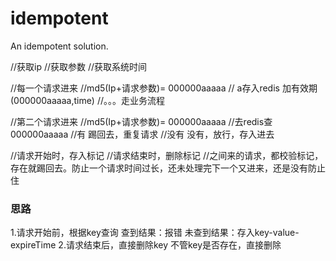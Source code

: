 # idempotent
An idempotent solution.

//获取ip
//获取参数
//获取系统时间

//每一个请求进来
//md5(Ip+请求参数)=  000000aaaaa
// a存入redis 加有效期   (000000aaaaa,time)
//。。。走业务流程

//第二个请求进来
//md5(Ip+请求参数)=  000000aaaaa
//去redis查000000aaaaa
//有  踢回去，重复请求
//没有  没有，放行，存入进去




//请求开始时，存入标记
//请求结束时，删除标记
//之间来的请求，都校验标记，存在就踢回去。防止一个请求时间过长，还未处理完下一个又进来，还是没有防止住

### 思路
1.请求开始前，根据key查询
查到结果：报错
未查到结果：存入key-value-expireTime
2.请求结束后，直接删除key
不管key是否存在，直接删除
